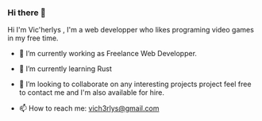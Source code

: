 ### Hi there 👋

<!--
**Vich3rlys14/vich3rlys14** is a ✨ _special_ ✨ repository because its `README.md` (this file) appears on your GitHub profile.
Hi I'm Vic'herlys , I'm a web developper who likes 

- 🔭 I’m currently working as Freelance Web developper. 
- 🌱 I’m currently learning Rust
- 👯 I’m looking to collaborate on any interesting projects project 

- 📫 How to reach me: [vich3rlys@gmail.com](mailto:vich3rlys@gmail.com)

-->
Hi I'm Vic'herlys , I'm a web developper who likes programing video games in my free time.

- 🔭 I’m currently working as Freelance Web Developper. 
- 🌱 I’m currently learning Rust
- 👯 I’m looking to collaborate on any interesting projects project feel free to contact me and I'm also available for hire.

- 📫 How to reach me: [vich3rlys@gmail.com](mailto:vich3rlys@gmail.com)
